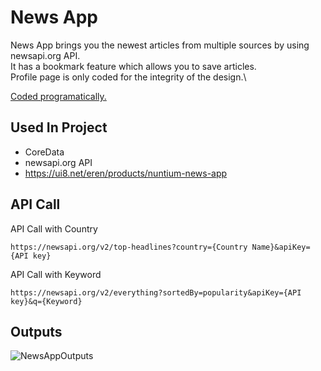 # News App

News App brings you the newest articles from multiple sources by using newsapi.org API.\
It has a bookmark feature which allows you to save articles.\
Profile page is only coded for the integrity of the design.\

<ins>Coded programatically.</ins>

## Used In Project
- CoreData
- newsapi.org API
- https://ui8.net/eren/products/nuntium-news-app

## API Call
API Call with Country
``` 
https://newsapi.org/v2/top-headlines?country={Country Name}&apiKey={API key}
``` 
API Call with Keyword
``` 
https://newsapi.org/v2/everything?sortedBy=popularity&apiKey={API key}&q={Keyword}
``` 

## Outputs
![NewsAppOutputs](https://user-images.githubusercontent.com/52280308/182391784-a55b16c3-ddba-4b5a-975a-19545ea3bf0f.PNG)
